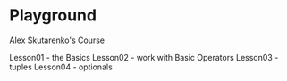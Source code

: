 # Playground
Alex Skutarenko's Course

Lesson01 - the Basics
Lesson02 - work with Basic Operators
Lesson03 - tuples
Lesson04 - optionals
